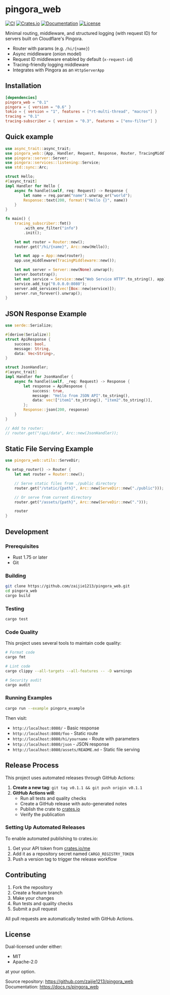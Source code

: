 # pingora_web

[![CI](https://github.com/zaijie1213/pingora_web/actions/workflows/ci.yml/badge.svg)](https://github.com/zaijie1213/pingora_web/actions/workflows/ci.yml)
[![Crates.io](https://img.shields.io/crates/v/pingora_web.svg)](https://crates.io/crates/pingora_web)
[![Documentation](https://docs.rs/pingora_web/badge.svg)](https://docs.rs/pingora_web)
[![License](https://img.shields.io/badge/license-MIT%2FApache--2.0-blue.svg)](LICENSE)

Minimal routing, middleware, and structured logging (with request ID) for servers built on Cloudflare's Pingora.

- Router with params (e.g. `/hi/{name}`)
- Async middleware (onion model)
- Request ID middleware enabled by default (`x-request-id`)
- Tracing-friendly logging middleware
- Integrates with Pingora as an `HttpServerApp`

## Installation

```toml
[dependencies]
pingora_web = "0.1"
pingora = { version = "0.6" }
tokio = { version = "1", features = ["rt-multi-thread", "macros"] }
tracing = "0.1"
tracing-subscriber = { version = "0.3", features = ["env-filter"] }
```

## Quick example

```rust
use async_trait::async_trait;
use pingora_web::{App, Handler, Request, Response, Router, TracingMiddleware};
use pingora::server::Server;
use pingora::services::listening::Service;
use std::sync::Arc;

struct Hello;
#[async_trait]
impl Handler for Hello {
    async fn handle(&self, req: Request) -> Response {
        let name = req.param("name").unwrap_or("world");
        Response::text(200, format!("Hello {}", name))
    }
}

fn main() {
    tracing_subscriber::fmt()
        .with_env_filter("info")
        .init();

    let mut router = Router::new();
    router.get("/hi/{name}", Arc::new(Hello));

    let mut app = App::new(router);
    app.use_middleware(TracingMiddleware::new());

    let mut server = Server::new(None).unwrap();
    server.bootstrap();
    let mut service = Service::new("Web Service HTTP".to_string(), app);
    service.add_tcp("0.0.0.0:8080");
    server.add_services(vec![Box::new(service)]);
    server.run_forever().unwrap();
}
```

## JSON Response Example

```rust
use serde::Serialize;

#[derive(Serialize)]
struct ApiResponse {
    success: bool,
    message: String,
    data: Vec<String>,
}

struct JsonHandler;
#[async_trait]
impl Handler for JsonHandler {
    async fn handle(&self, _req: Request) -> Response {
        let response = ApiResponse {
            success: true,
            message: "Hello from JSON API".to_string(),
            data: vec!["item1".to_string(), "item2".to_string()],
        };
        Response::json(200, response)
    }
}

// Add to router:
// router.get("/api/data", Arc::new(JsonHandler));
```

## Static File Serving Example

```rust
use pingora_web::utils::ServeDir;

fn setup_router() -> Router {
    let mut router = Router::new();

    // Serve static files from ./public directory
    router.get("/static/{path}", Arc::new(ServeDir::new("./public")));

    // Or serve from current directory
    router.get("/assets/{path}", Arc::new(ServeDir::new(".")));

    router
}
```

## Development

### Prerequisites

- Rust 1.75 or later
- Git

### Building

```bash
git clone https://github.com/zaijie1213/pingora_web.git
cd pingora_web
cargo build
```

### Testing

```bash
cargo test
```

### Code Quality

This project uses several tools to maintain code quality:

```bash
# Format code
cargo fmt

# Lint code
cargo clippy --all-targets --all-features -- -D warnings

# Security audit
cargo audit
```

### Running Examples

```bash
cargo run --example pingora_example
```

Then visit:
- `http://localhost:8080/` - Basic response
- `http://localhost:8080/foo` - Static route
- `http://localhost:8080/hi/yourname` - Route with parameters
- `http://localhost:8080/json` - JSON response
- `http://localhost:8080/assets/README.md` - Static file serving

## Release Process

This project uses automated releases through GitHub Actions:

1. **Create a new tag**: `git tag v0.1.1 && git push origin v0.1.1`
2. **GitHub Actions will**:
   - Run all tests and quality checks
   - Create a GitHub release with auto-generated notes
   - Publish the crate to [crates.io](https://crates.io)
   - Verify the publication

### Setting Up Automated Releases

To enable automated publishing to crates.io:

1. Get your API token from [crates.io/me](https://crates.io/me)
2. Add it as a repository secret named `CARGO_REGISTRY_TOKEN`
3. Push a version tag to trigger the release workflow

## Contributing

1. Fork the repository
2. Create a feature branch
3. Make your changes
4. Run tests and quality checks
5. Submit a pull request

All pull requests are automatically tested with GitHub Actions.

## License

Dual-licensed under either:
- MIT
- Apache-2.0

at your option.

Source repository: https://github.com/zaijie1213/pingora_web
Documentation: https://docs.rs/pingora_web